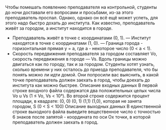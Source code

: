 Чтобы помешать появлению преподавателя на контрольной, студенты до ночи доставали его вопросами и просьбами, из-за этого преподаватель проспал. Однако, однако он всё ещё может успеть, для этого надо быстро дохать до института. Как известно, преподаватель живёт за городом, а институт находится в городе.
- Преподаватель живёт в точке с координатами (0, 1).
— Институт находятся в точке с координатами (1, 0).
— Граница города - горизонтальная прямая у = а, где а - некоторое число (0 < а < 1).
- Скорость передвижения преподавателя за городом составляет Vo, скорость передвижения в городе — Vs. Вдоль границы можно двигаться как по городу, так и за городом.
Студенты хотят узнать, сколько времени у них осталось до приезда преподавателя, что бы понять можно ли идти домой.
Они попросили вас выяснить, в какой точке преподаватель должен заехать в город, чтобы доехать до института как можно быстрее.
Описание входных данных
В первой строке входного файла содержатся два положительных целых числа Vo u Vs (1 ≤
Vo, Vs < 10°). Во второй строке содержится процент площади, в квадрате: (0, 0) (0, 1) (1,1) (1,0), которая не занята городом, S (0 < S < 100)
Описание выходных данных
В единственной строке выходного файла выведите вещественное число с точностью 6 знаков после запятой - координата по оси Ох точки, в которой преподаватель должен заехать в город.